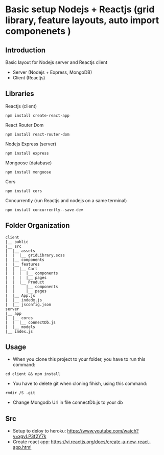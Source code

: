 # Basic setup Nodejs + Reactjs (grid library, feature layouts, auto import componenets )

## Introduction

Basic layout for Nodejs server and Reactjs client

- Server (Nodejs + Express, MongoDB)
- Client (Reactjs)

## Libraries

Reactjs (client)

`npm install create-react-app`

React Router Dom

`npm install react-router-dom`

Nodejs Express (server)

`npm install express`

Mongoose (database)

`npm install mongoose`

Cors

`npm install cors`

Concurrently (run Reactjs and nodejs on a same terminal)

`npm install concurrently--save-dev`

## Folder Organization

```
client
|__ public
|__ src
|  |__ assets
|  |  |__ gridLibrary.scss
|  |__ components
|  |__ features
|  |  |__ Cart
|  |  |  |__ components
|  |  |  |__ pages
|  |  |__ Product
|  |     |__ components
|  |     |__ pages
|  |__ App.js
|  |__ indedx.js
|  |__ jsconfig.json
server
|__ app
|  |__ cores
|  |  |__ connectDb.js
|  |__ models
|__ index.js
```

## Usage

- When you clone this project to your folder, you have to run this command:

`cd client && npm install`

- You have to delete git when cloning fihish, using this command:

`rmdir /S .git`

- Change Mongodb Url in file connectDb.js to your db

## Src

- Setup to deloy to heroku: https://www.youtube.com/watch?v=xgvLP3f2Y7k
- Create react app: https://vi.reactjs.org/docs/create-a-new-react-app.html
